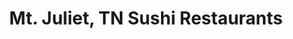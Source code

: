 ---
layout: city
title: Mt. Juliet, TN Sushi Restaurants
permalink: /tennessee/mt-juliet/
stateAbbr: TN
stateName: Tennessee
cityName: Mt. Juliet
---